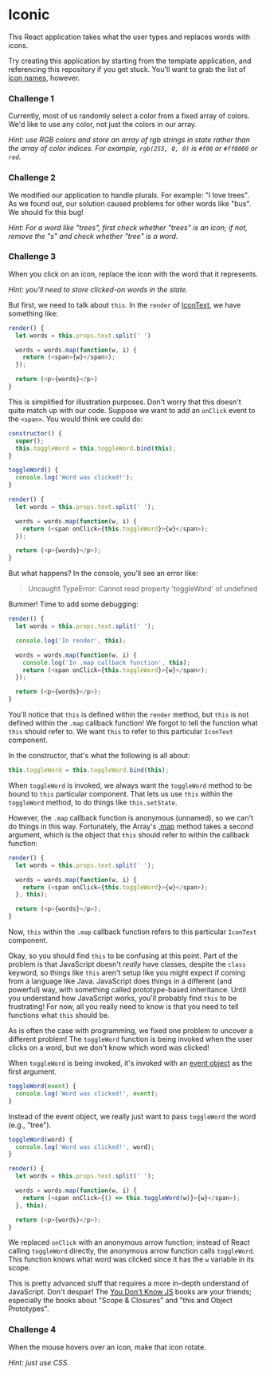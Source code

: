 # Iconic

This React application takes what the user types and replaces words with icons.

Try creating this application by starting from the template application, and referencing this repository if you get stuck. You'll want to grab the list of [icon names](./src/icons.json), however.

### Challenge 1

Currently, most of us randomly select a color from a fixed array of colors. We'd like to use any color, not just the colors in our array.

*Hint: use RGB colors and store an array of rgb strings in state rather than the array of color indices. For example, `rgb(255, 0, 0)` is `#f00` or `#ff0000` or `red`.*

### Challenge 2

We modified our application to handle plurals. For example: "I love trees". As we found out, our solution caused problems for other words like "bus". We should fix this bug!

*Hint: For a word like "trees", first check whether "trees" is an icon; if not, remove the "s" and check whether "tree" is a word.*

### Challenge 3

When you click on an icon, replace the icon with the word that it represents.

*Hint: you'll need to store clicked-on words in the state.*

But first, we need to talk about `this`. In the `render` of [IconText](./src/IconText.js), we have something like:

```javascript
render() {
  let words = this.props.text.split(' ')

  words = words.map(function(w, i) {
    return (<span>{w}</span>);
  });

  return (<p>{words}</p>)
}
```

This is simplified for illustration purposes. Don't worry that this doesn't quite match up with our code. Suppose we want to add an `onClick` event to the `<span>`. You would think we could do:

```javascript
constructor() {
  super();
  this.toggleWord = this.toggleWord.bind(this);
}

toggleWord() {
  console.log('Word was clicked!');
}

render() {
  let words = this.props.text.split(' ');

  words = words.map(function(w, i) {
    return (<span onClick={this.toggleWord}>{w}</span>);
  });

  return (<p>{words}</p>);
}
```

But what happens? In the console, you'll see an error like:

> Uncaught TypeError: Cannot read property 'toggleWord' of undefined

Bummer! Time to add some debugging:

```javascript
render() {
  let words = this.props.text.split(' ');

  console.log('In render', this);

  words = words.map(function(w, i) {
    console.log('In .map callback function', this);
    return (<span onClick={this.toggleWord}>{w}</span>);
  });

  return (<p>{words}</p>);
}
```

You'll notice that `this` is defined within the `render` method, but `this` is not defined within the `.map` callback function! We forgot to tell the function what `this` should refer to. We want `this` to refer to this particular `IconText` component.

In the constructor, that's what the following is all about:

```javascript
this.toggleWord = this.toggleWord.bind(this);
```

When `toggleWord` is invoked, we always want the `toggleWord` method to be bound to `this` particular component. That lets us use `this` within the `toggleWord` method, to do things like `this.setState`.

However, the `.map` callback function is anonymous (unnamed), so we can't do things in this way. Fortunately, the Array's [.map](https://developer.mozilla.org/en-US/docs/Web/JavaScript/Reference/Global_Objects/Array/map) method takes a second argument, which is the object that `this` should refer to within the callback function:

```javascript
render() {
  let words = this.props.text.split(' ');

  words = words.map(function(w, i) {
    return (<span onClick={this.toggleWord}>{w}</span>);
  }, this);

  return (<p>{words}</p>);
}
```

Now, `this` within the `.map` callback function refers to this particular `IconText` component.

Okay, so you should find `this` to be confusing at this point. Part of the problem is that JavaScript doesn't *really* have classes, despite the `class` keyword, so things like `this` aren't setup like you might expect if coming from a language like Java. JavaScript does things in a different (and powerful) way, with something called prototype-based inheritance. Until you understand how JavaScript works, you'll probably find `this` to be frustrating! For now, all you really need to know is that you need to tell functions what `this` should be.

As is often the case with programming, we fixed one problem to uncover a different problem! The `toggleWord` function is being invoked when the user clicks on a word, but we don't know which word was clicked!

 When `toggleWord` is being invoked, it's invoked with an [event object](https://facebook.github.io/react/docs/events.html) as the first argument.

```javascript
toggleWord(event) {
  console.log('Word was clicked!', event);
}
```

Instead of the event object, we really just want to pass `toggleWord` the word (e.g., "tree").

```javascript
toggleWord(word) {
  console.log('Word was clicked!', word);
}

render() {
  let words = this.props.text.split(' ');

  words = words.map(function(w, i) {
    return (<span onClick={() => this.toggleWord(w)}>{w}</span>);
  }, this);

  return (<p>{words}</p>);
}
```

We replaced `onClick` with an anonymous arrow function; instead of React calling `toggleWord` directly, the anonymous arrow function calls `toggleWord`. This function knows what word was clicked since it has the `w` variable in its scope.

This is pretty advanced stuff that requires a more in-depth understand of JavaScript. Don't despair! The [You Don't Know JS](https://github.com/getify/You-Dont-Know-JS) books are your friends; especially the books about "Scope & Closures" and "this and Object Prototypes".

### Challenge 4

When the mouse hovers over an icon, make that icon rotate.

*Hint: just use CSS.*
